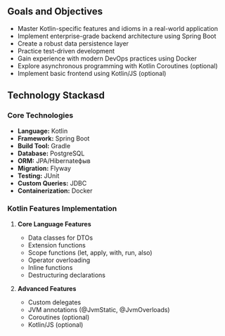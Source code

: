 ## Goals and Objectives
- Master Kotlin-specific features and idioms in a real-world application
- Implement enterprise-grade backend architecture using Spring Boot
- Create a robust data persistence layer
- Practice test-driven development
- Gain experience with modern DevOps practices using Docker
- Explore asynchronous programming with Kotlin Coroutines (optional)
- Implement basic frontend using Kotlin/JS (optional)

## Technology Stackasd

### Core Technologies
- **Language:** Kotlin
- **Framework:** Spring Boot
- **Build Tool:** Gradle
- **Database:** PostgreSQL
- **ORM:** JPA/Hibernateфыв
- **Migration:** Flyway
- **Testing:** JUnit
- **Custom Queries:** JDBC
- **Containerization:** Docker

### Kotlin Features Implementation
1. **Core Language Features**
   - Data classes for DTOs
   - Extension functions
   - Scope functions (let, apply, with, run, also)
   - Operator overloading
   - Inline functions
   - Destructuring declarations

2. **Advanced Features**
   - Custom delegates
   - JVM annotations (@JvmStatic, @JvmOverloads)
   - Coroutines (optional)
   - Kotlin/JS (optional)